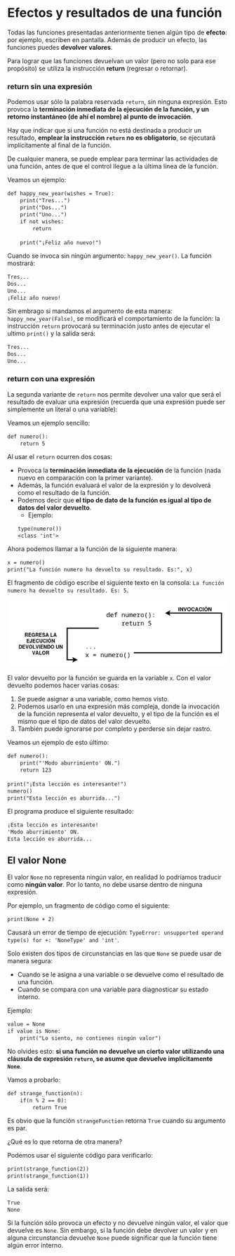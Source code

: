 # Efectos y resultados de una función

Todas las funciones presentadas anteriormente tienen algún tipo de **efecto**: por ejemplo, escriben en pantalla.
Además de producir un efecto, las funciones puedes **devolver valores**.

Para lograr que las funciones devuelvan un valor (pero no solo para ese propósito) se utiliza la instrucción **return** (regresar o retornar).

### return sin una expresión

Podemos usar sólo la palabra reservada `return`, sin ninguna expresión. Esto provoca la **terminación inmediata de la ejecución de la función, y un retorno instantáneo (de ahí el nombre) al punto de invocación**.

Hay que indicar que si una función no está destinada a producir un resultado, **emplear la instrucción `return` no es obligatorio**, se ejecutará implícitamente al final de la función.

De cualquier manera, se puede emplear para terminar las actividades de una función, antes de que el control llegue a la última línea de la función.

Veamos un ejemplo:
```
def happy_new_year(wishes = True):
    print("Tres...")
    print("Dos...")
    print("Uno...")
    if not wishes:
        return
   
    print("¡Feliz año nuevo!")
```

Cuando se invoca sin ningún argumento: `happy_new_year()`. La función mostrará:
```
Tres...
Dos...
Uno...
¡Feliz año nuevo!
```

Sin embrago si mandamos el argumento de esta manera: `happy_new_year(False)`, se modificará el comportamiento de la función: la instrucción `return` provocará su terminación justo antes de ejecutar el ultimo `print()` y la salida será:

```
Tres...
Dos...
Uno...
```

### return con una expresión

La segunda variante de `return` nos permite devolver una valor que será el resultado de evaluar una expresión (recuerda que una expresión puede ser simplemente un literal o una variable):

Veamos un ejemplo sencillo:

```
def numero():
    return 5
```

Al usar el `return` ocurren dos cosas:

* Provoca la **terminación inmediata de la ejecución** de la función (nada nuevo en comparación con la primer variante).
* Además, la función evaluará el valor de la expresión y lo devolverá como el resultado de la función.
* Podemos decir que **el tipo de dato de la función es igual al tipo de datos del valor devuelto**.
    * Ejemplo:
    ```
    type(numero())
    <class 'int'>
    ```

Ahora podemos llamar a la función de la siguiente manera:

```
x = numero()
print("La función numero ha devuelto su resultado. Es:", x)
```

El fragmento de código escribe el siguiente texto en la consola: `La función numero ha devuelto su resultado. Es: 5`.

![funcion2](img/funcion2.png)

El valor devuelto por la función se guarda en la variable `x`. Con el valor devuelto podemos hacer varias cosas:

1. Se puede asignar a una variable, como hemos visto.
2. Podemos usarlo en una expresión más compleja, donde la invocación de la función representa el valor devuelto, y el tipo de la función es el mismo que el tipo de datos del valor devuelto.
3. También puede ignorarse por completo y perderse sin dejar rastro.

Veamos un ejemplo de esto último:

```
def numero():
    print("'Modo aburrimiento' ON.")
    return 123

print("¡Esta lección es interesante!")
numero()
print("Esta lección es aburrida...")
```

El programa produce el siguiente resultado:

```
¡Esta lección es interesante!
'Modo aburrimiento' ON.
Esta lección es aburrida...
```

## El valor None

El valor `None` no representa ningún valor, en realidad lo podríamos traducir como **ningún valor**. Por lo tanto, no debe usarse dentro de ninguna expresión.

Por ejemplo, un fragmento de código como el siguiente:

```
print(None + 2)
```

Causará un error de tiempo de ejecución: `TypeError: unsupported operand type(s) for +: 'NoneType' and 'int'`.

Solo existen dos tipos de circunstancias en las que `None` se puede usar de manera segura:

* Cuando se le asigna a una variable o se devuelve como el resultado de una función.
* Cuando se compara con una variable para diagnosticar su estado interno.

Ejemplo:

```
value = None
if value is None:
    print("Lo siento, no contienes ningún valor")
```

No olvides esto: **si una función no devuelve un cierto valor utilizando una cláusula de expresión `return`, se asume que devuelve implícitamente `None`**.

Vamos a probarlo:

```
def strange_function(n):
    if(n % 2 == 0):
        return True
```

Es obvio que la función `strangeFunction` retorna `True` cuando su argumento es par.

¿Qué es lo que retorna de otra manera?

Podemos usar el siguiente código para verificarlo:
```
print(strange_function(2))
print(strange_function(1))
```
La salida será:

```
True
None
```

Si la función sólo provoca un efecto y no devuelve ningún valor, el valor que devuelve es `None`. Sin embargo, si la función debe devolver un valor y en alguna circunstancia devuelve `None` puede significar que la función tiene algún error interno.
